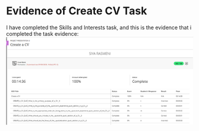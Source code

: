 # Evidence of Create CV Task
I have completed the Skills and Interests task, and this is the evidence that i completed the task evidence:![create cv](create%20cv.PNG)
